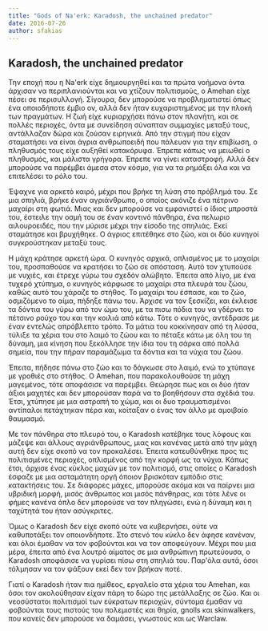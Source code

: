 ```yaml
---
title: "Gods of Na'erk: Karadosh, the unchained predator"
date: 2016-07-26
author: sfakias
---
```


##  Karadosh, the unchained predator

Την εποχή που η Na'erk είχε δημιουργηθεί και τα πρώτα νοήμονα όντα άρχισαν να
περιπλανιούνται και να χτίζουν πολιτισμούς, ο Amehan είχε πέσει σε
περισυλλογή. Σίγουρα, δεν μπορούσε να προβληματιστεί όπως ένα οποιοδήποτε
έμβιο ον, αλλά δεν ήταν ευχαριστημένος με την πλοκή των πραγμάτων. Η ζωή είχε
κυριαρχήσει πάνω στον πλανήτη, και σε πολλές περιοχές, όντα με συνείδηση
σύναπταν συμμαχίες μεταξύ τους, αντάλλαζαν δώρα και ζούσαν ειρηνικά. Από την
στιγμή που είχαν σταματήσει να είναι άγρια ανθρωποειδή που πάλευαν για την
επιβίωση, ο πληθυσμός τους είχε αυξηθεί κατακόρυφα. Έπρεπε κάπως να μειωθεί ο
πληθυσμός, και μάλιστα γρήγορα. Έπρεπε να γίνει καταστροφή. Αλλά δεν μπορούσε
να παρέμβει άμεσα στον κόσμο, για να τα ρημάξει όλα και να επιτελέσει το ρόλο
του.



Έψαχνε για αρκετό καιρό, μέχρι που βρήκε τη λύση στο πρόβλημά του. Σε μια
σπηλιά, βρήκε έναν αγριάνθρωπο, ο οποίος ακόνιζε ένα πέτρινο μαχαίρι στη
φωτιά. Μιας και δεν μπορούσε να εμφανιστεί ο ίδιος μπροστά του, έστειλε την
οσμή του σε έναν κοντινό πάνθηρα, ένα πελωριο αιλουροειδές, που την μύρισε
μέχρι την είσοδο της σπηλιάς. Εκεί σταμάτησε και βρυχήθηκε. Ο άγριος επιτέθηκε
στο ζώο, και οι δύο κυνηγοί συγκρούστηκαν μεταξύ τους.







Η μάχη κράτησε αρκετή ώρα. Ο κυνηγός αρχικά, οπλισμένος με το μαχαίρι του,
προσπαθούσε να κρατήσει το ζώο σε απόσταση. Αυτό τον χτυπούσε με νυχιές, και
έτρεχε γύρω του σχεδόν αλώβητο. Έπειτα από λίγο, με ένα τυχερό χτύπημα, ο
κυνηγός κάρφωσε το μαχαίρι στα πλευρά του ζώου, καθώς αυτό του χάραζε το
στήθος. Το μαχαίρι του έσπασε, και το ζώο, οσμιζόμενο το αίμα, πήδηξε πάνω
του. Άρχισε να τον ξεσκίζει, και έκλεισε τα δόντια του γύρω από τον ώμο του,
με τα πισω πόδια του να γδέρνει το πέτσινο ρούχο του και την κοιλιά από κάτω.
Τότε ο κυνηγός, αντέδρασε με έναν εντελώς απρόβλεπτο τρόπο. Τα μάτια του
κοκκίνησαν από τη λύσσα, τύλιξε τα χέρια του στο λαιμό το ζώου και το πέταξε
κάτω με όλη του τη δύναμη, μια κίνηση που ξεκόλλησε την ίδια του τη σάρκα από
πολλά σημεία, που την πήραν παραμάζωμα τα δόντια και τα νύχια του ζώου.








Έπειτα, πήδησε πάνω στο ζώο και το δάγκωσε στο λαιμό, ενώ το χτύπαγε με
γροθιές στο στήθος. Ο Amehan, που παρακολουθούσε τη μάχη μαγεμένος, τότε
αποφάσισε να παρέμβει. Θεώρησε πως και οι δύο ήταν άξιοι μαχητές και δεν
μπορούσαν παρά να το βοηθήσουν στα σχέδιά του. Έτσι, χτύπησε με μια αστραπή το
χώμα, και οι δυο τραυματισμένοι αντίπαλοι πετάχτηκαν πέρα και, κοίταξαν ο ένας
τον άλλο με αμοιβαίο θαυμασμό.








Με τον πάνθηρα στο πλευρό του, ο Karadosh κατέβηκε τους λόφους και μάζεψε και
άλλους αγριάνθρωπους, μιας και κανένας μετά από την μάχη αυτή δεν είχε σκοπό
να τον προκαλέσει. Έπειτα κατευθύνθηκε προς τις πολιτισμένες περιοχές,
οπλισμένος από την κορφή ως τα νύχια. Κάπως έτσι, άρχισε ένας κύκλος μαχών με
τον πολιτισμό, στις οποίες ο Karadosh έσφαζε με μια ασταμάτητη οργή όποιον
βρισκόταν εμπόδιο στις κατακτήσεις του. Σε διάφορες μάχες, μπορούσε ακόμα και
να παίρνει μια υβριδική μορφή, μισός άνθρωπος και μισός πάνθηρας, και τότε
λένε οι φήμες κανένα όπλο δεν μπορούσε να τον πληγώσει, ενώ η δύναμη και η
ταχύτητά του ήταν ασύγκριτες.








Όμως ο Karadosh δεν είχε σκοπό ούτε να κυβερνήσει, ούτε να καθυποτάξει τον
οποιονδήποτε. Στο στενό του κύκλο δεν άφησε κανέναν, και όλοι έμαθαν να τον
φοβούνται και να τον αποφεύγουν. Μέχρι που μια μέρα, έπειτα από ένα λουτρό
αίματος σε μια ανθρώπινη πρωτεύουσα, ο Karadosh αποφάσισε να γυρίσει πίσω στη
σπηλιά του. Παρ'όλα αυτά, όσοι τόλμησαν να τον ψάξουν εκεί δεν τον βρήκαν
ποτέ.








Γιατί ο Karadosh ήταν πια ημίθεος, εργαλείο στα χέρια του Amehan, και όσοι τον
ακολούθησαν είχαν πάρη το δώρο της μετάλλαξης σε ζώο. Και οι νεοσύστατοι
πολιτισμοί των εύκρατων περιοχών, σύντομα έμαθαν να φοβούνται τους πιστούς του
πολεμιστές και θηρία, gnolls και skinwalkers, που κανείς δεν μπορούσε να
δαμάσει, γνωστούς και ως Warclaw.

